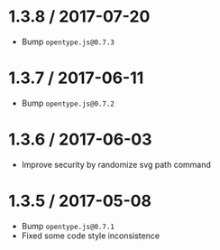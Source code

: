 1.3.8 / 2017-07-20
===================

* Bump `opentype.js@0.7.3`

1.3.7 / 2017-06-11
===================

* Bump `opentype.js@0.7.2`

1.3.6 / 2017-06-03
===================

* Improve security by randomize svg path command

1.3.5 / 2017-05-08
===================

* Bump `opentype.js@0.7.1`
* Fixed some code style inconsistence